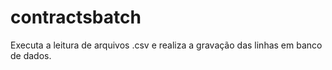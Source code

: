 # contractsbatch
Executa a leitura de arquivos .csv e realiza a gravação das linhas em banco de dados.
